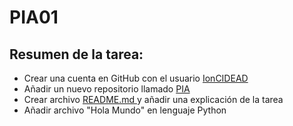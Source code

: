 # PIA01
## Resumen de la tarea:
+ Crear una cuenta en GitHub con el usuario [IonCIDEAD](https://github.com/IonCIDEAD)
+ Añadir un nuevo repositorio llamado [PIA](https://github.com/IonCIDEAD/PIA)
+ Crear archivo [README.md ](https://github.com/IonCIDEAD/PIA/blob/main/README.md) y añadir una explicación de la tarea
+ Añadir archivo "Hola Mundo" en lenguaje Python
